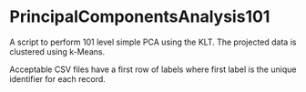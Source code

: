 # PrincipalComponentsAnalysis101
A script to perform 101 level simple PCA using the KLT.  The projected data is clustered using k-Means.

Acceptable CSV files have a first row of labels where first label is the unique identifier for each record. 
